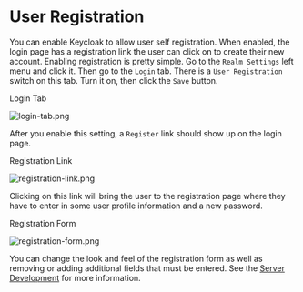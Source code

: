 # User Registration

You can enable Keycloak to allow user self registration. When enabled, the login page has a registration link the user can click on to create their new account. Enabling registration is pretty simple. Go to the `Realm Settings` left menu and click it. Then go to the `Login` tab. There is a `User Registration` switch on this tab. Turn it on, then click the `Save` button.

Login Tab

![login-tab.png](https://wjw465150.gitbooks.io/keycloak-documentation/content/server\_admin/keycloak-images/login-tab.png)

After you enable this setting, a `Register` link should show up on the login page.

Registration Link

![registration-link.png](https://wjw465150.gitbooks.io/keycloak-documentation/content/server\_admin/keycloak-images/registration-link.png)

Clicking on this link will bring the user to the registration page where they have to enter in some user profile information and a new password.

Registration Form

![registration-form.png](https://wjw465150.gitbooks.io/keycloak-documentation/content/server\_admin/keycloak-images/registration-form.png)

You can change the look and feel of the registration form as well as removing or adding additional fields that must be entered. See the [Server Development](https://keycloak.gitbooks.io/documentation/content/server\_development/index.html) for more information.
